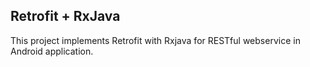 
## Retrofit + RxJava

This project implements Retrofit with Rxjava for RESTful webservice in Android application.



